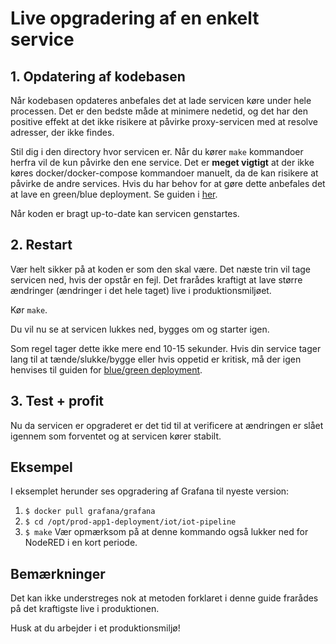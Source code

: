 # Live opgradering af en enkelt service

## 1. Opdatering af kodebasen

Når kodebasen opdateres anbefales det at lade servicen køre under hele processen.
Det er den bedste måde at minimere nedetid, og det har den positive effekt at det ikke risikere at påvirke proxy-servicen med at resolve adresser, der ikke findes.

Stil dig i den directory hvor servicen er. Når du kører `make` kommandoer herfra vil de kun påvirke den ene service. Det er **meget vigtigt** at der ikke køres docker/docker-compose kommandoer manuelt, da de kan risikere at påvirke de andre services. Hvis du har behov for at gøre dette anbefales det at lave en green/blue deployment. Se guiden i [her](green-blue.md).

Når koden er bragt up-to-date kan servicen genstartes.

## 2. Restart

Vær helt sikker på at koden er som den skal være. Det næste trin vil tage servicen ned, hvis der opstår en fejl. Det frarådes kraftigt at lave større ændringer (ændringer i det hele taget) live i produktionsmiljøet.

Kør `make`.

Du vil nu se at servicen lukkes ned, bygges om og starter igen.

Som regel tager dette ikke mere end 10-15 sekunder. Hvis din service tager lang til at tænde/slukke/bygge eller hvis oppetid er kritisk, må der igen henvises til guiden for [blue/green deployment](green-blue.md).

## 3. Test + profit

Nu da servicen er opgraderet er det tid til at verificere at ændringen er slået igennem som forventet og at servicen kører stabilt.

## Eksempel
I eksemplet herunder ses opgradering af Grafana til nyeste version:
1. `$ docker pull grafana/grafana`
2. `$ cd /opt/prod-app1-deployment/iot/iot-pipeline`
3. `$ make`
Vær opmærksom på at denne kommando også lukker ned for NodeRED i en kort periode.

## Bemærkninger

Det kan ikke understreges nok at metoden forklaret i denne guide frarådes på det kraftigste live i produktionen.

Husk at du arbejder i et produktionsmiljø!
